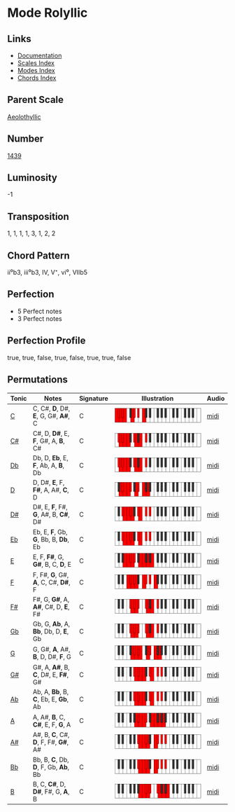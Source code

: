 # Mode Rolyllic

## Links

- [Documentation](README.md)
- [Scales Index](Scales.md)
- [Modes Index](Modes.md)
- [Chords Index](Chords.md)

## Parent Scale

[Aeolothyllic](ScaleAeolothyllic.md)

## Number

[1439](https://ianring.com/musictheory/scales/1439)

## Luminosity

-1

## Transposition

1, 1, 1, 1, 3, 1, 2, 2

## Chord Pattern

ii⁰b3, iii⁰b3, IV, V⁺, vi⁰, VIIb5

## Perfection

- 5 Perfect notes
- 3 Perfect notes

## Perfection Profile

true, true, false, true, false, true, true, false

## Permutations

| Tonic | Notes | Signature | Illustration | Audio |
|-------|-------|-----------|--------------|-------|
| [C](ModeCNaturalRolyllic.md) | C, C#, **D**, D#, **E**, G, G#, **A#**, C | C | ![CNaturalRolyllic](ModeCNaturalRolyllic.png) | [midi](https://github.com/edipermadi/music/blob/main/docs/ModeCNaturalRolyllic.mid?raw=true) |
| [C#](ModeCSharpRolyllic.md) | C#, D, **D#**, E, **F**, G#, A, **B**, C# | C | ![CSharpRolyllic](ModeCSharpRolyllic.png) | [midi](https://github.com/edipermadi/music/blob/main/docs/ModeCSharpRolyllic.mid?raw=true) |
| [Db](ModeDFlatRolyllic.md) | Db, D, **Eb**, E, **F**, Ab, A, **B**, Db | C | ![DFlatRolyllic](ModeDFlatRolyllic.png) | [midi](https://github.com/edipermadi/music/blob/main/docs/ModeDFlatRolyllic.mid?raw=true) |
| [D](ModeDNaturalRolyllic.md) | D, D#, **E**, F, **F#**, A, A#, **C**, D | C | ![DNaturalRolyllic](ModeDNaturalRolyllic.png) | [midi](https://github.com/edipermadi/music/blob/main/docs/ModeDNaturalRolyllic.mid?raw=true) |
| [D#](ModeDSharpRolyllic.md) | D#, E, **F**, F#, **G**, A#, B, **C#**, D# | C | ![DSharpRolyllic](ModeDSharpRolyllic.png) | [midi](https://github.com/edipermadi/music/blob/main/docs/ModeDSharpRolyllic.mid?raw=true) |
| [Eb](ModeEFlatRolyllic.md) | Eb, E, **F**, Gb, **G**, Bb, B, **Db**, Eb | C | ![EFlatRolyllic](ModeEFlatRolyllic.png) | [midi](https://github.com/edipermadi/music/blob/main/docs/ModeEFlatRolyllic.mid?raw=true) |
| [E](ModeENaturalRolyllic.md) | E, F, **F#**, G, **G#**, B, C, **D**, E | C | ![ENaturalRolyllic](ModeENaturalRolyllic.png) | [midi](https://github.com/edipermadi/music/blob/main/docs/ModeENaturalRolyllic.mid?raw=true) |
| [F](ModeFNaturalRolyllic.md) | F, F#, **G**, G#, **A**, C, C#, **D#**, F | C | ![FNaturalRolyllic](ModeFNaturalRolyllic.png) | [midi](https://github.com/edipermadi/music/blob/main/docs/ModeFNaturalRolyllic.mid?raw=true) |
| [F#](ModeFSharpRolyllic.md) | F#, G, **G#**, A, **A#**, C#, D, **E**, F# | C | ![FSharpRolyllic](ModeFSharpRolyllic.png) | [midi](https://github.com/edipermadi/music/blob/main/docs/ModeFSharpRolyllic.mid?raw=true) |
| [Gb](ModeGFlatRolyllic.md) | Gb, G, **Ab**, A, **Bb**, Db, D, **E**, Gb | C | ![GFlatRolyllic](ModeGFlatRolyllic.png) | [midi](https://github.com/edipermadi/music/blob/main/docs/ModeGFlatRolyllic.mid?raw=true) |
| [G](ModeGNaturalRolyllic.md) | G, G#, **A**, A#, **B**, D, D#, **F**, G | C | ![GNaturalRolyllic](ModeGNaturalRolyllic.png) | [midi](https://github.com/edipermadi/music/blob/main/docs/ModeGNaturalRolyllic.mid?raw=true) |
| [G#](ModeGSharpRolyllic.md) | G#, A, **A#**, B, **C**, D#, E, **F#**, G# | C | ![GSharpRolyllic](ModeGSharpRolyllic.png) | [midi](https://github.com/edipermadi/music/blob/main/docs/ModeGSharpRolyllic.mid?raw=true) |
| [Ab](ModeAFlatRolyllic.md) | Ab, A, **Bb**, B, **C**, Eb, E, **Gb**, Ab | C | ![AFlatRolyllic](ModeAFlatRolyllic.png) | [midi](https://github.com/edipermadi/music/blob/main/docs/ModeAFlatRolyllic.mid?raw=true) |
| [A](ModeANaturalRolyllic.md) | A, A#, **B**, C, **C#**, E, F, **G**, A | C | ![ANaturalRolyllic](ModeANaturalRolyllic.png) | [midi](https://github.com/edipermadi/music/blob/main/docs/ModeANaturalRolyllic.mid?raw=true) |
| [A#](ModeASharpRolyllic.md) | A#, B, **C**, C#, **D**, F, F#, **G#**, A# | C | ![ASharpRolyllic](ModeASharpRolyllic.png) | [midi](https://github.com/edipermadi/music/blob/main/docs/ModeASharpRolyllic.mid?raw=true) |
| [Bb](ModeBFlatRolyllic.md) | Bb, B, **C**, Db, **D**, F, Gb, **Ab**, Bb | C | ![BFlatRolyllic](ModeBFlatRolyllic.png) | [midi](https://github.com/edipermadi/music/blob/main/docs/ModeBFlatRolyllic.mid?raw=true) |
| [B](ModeBNaturalRolyllic.md) | B, C, **C#**, D, **D#**, F#, G, **A**, B | C | ![BNaturalRolyllic](ModeBNaturalRolyllic.png) | [midi](https://github.com/edipermadi/music/blob/main/docs/ModeBNaturalRolyllic.mid?raw=true) |
